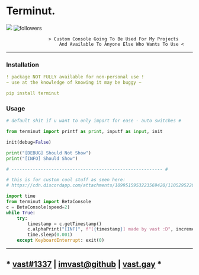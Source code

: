 # Terminut.
<img src="https://img.shields.io/pypi/v/terminut?style=for-the-badge&logo=python">
<img alt="followers" src="https://img.shields.io/github/followers/imvast?color=f429ff&style=for-the-badge&logo=github&label=Follow"/>

```less
                > Custom Console Going To Be Used For My Projects
                    And Available To Anyone Else Who Wants To Use <
```

---

### Installation
```yaml
! package NOT FULLY available for non-personal use !
~ use at the knowledge of knowing it may be buggy ~

pip install terminut
```

### Usage
```py
# default shit if u want to only import for ease - auto switches #

from terminut import printf as print, inputf as input, init

init(debug=False)

print("[DEBUG] Should Not Show")
print("[INFO] Should Show")

# --------------------------------------------------------- #

# this is for custom cool stuff as seen here: 
# https://cdn.discordapp.com/attachments/1099515953223569420/1105295220414885998/2023-05-08_20-46-22.mp4

import time
from terminut import BetaConsole
c = BetaConsole(speed=2)
while True:
    try:
        timestamp = c.getTimestamp()
        c.alphaPrint("[INF]", f"[{timestamp}] made by vast :D", increment=False)
        time.sleep(0.001)
    except KeyboardInterrupt: exit(0)
```

---

## * [vast#1337](https://discord.com/users/852976920148967485) | [imvast@github](https://github.com/imvast) | [vast.gay](https://vast.gay) *